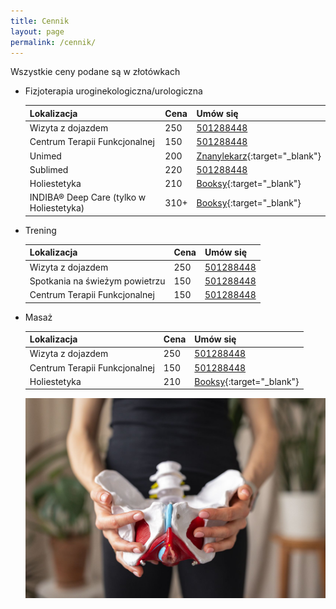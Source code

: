 ```yaml
---
title: Cennik
layout: page
permalink: /cennik/
---
```


Wszystkie ceny podane są w złotówkach

- Fizjoterapia uroginekologiczna/urologiczna

  | Lokalizacja                              | Cena | Umów się |    
  | ---------------------------------------- | ---- | -------- |
  | Wizyta z dojazdem                        | 250  | [<i class="fas fa-phone"></i> 501288448](tel:+48501288448) |
  | Centrum Terapii Funkcjonalnej            | 150  | [<i class="fas fa-phone"></i> 501288448](tel:+48501288448) |  
  | Unimed                                   | 200  | [<i class="fa-znanylekarz"></i> Znanylekarz](https://www.znanylekarz.pl/malgorzata-radzyminska){:target="_blank"} |
  | Sublimed                                   | 220  | [<i class="fas fa-phone"></i> 501288448](tel:+48501288448) |
  | Holiestetyka                             | 210  | [<i class="fa-booksy"></i> Booksy](https://booksy.com/pl-pl/168253_holiestetyka_fizjoterapia_8820_krakow/staffer/570659#ba_s=Undefined){:target="_blank"} |
  | INDIBA® Deep Care (tylko w Holiestetyka) | 310+ | [<i class="fa-booksy"></i> Booksy](https://booksy.com/pl-pl/168253_holiestetyka_fizjoterapia_8820_krakow/staffer/570659#ba_s=Undefined){:target="_blank"} |

- Trening

  | Lokalizacja                    | Cena | Umów się |
  | ------------------------------ | ---- | ---- |
  | Wizyta z dojazdem              | 250  | [<i class="fas fa-phone"></i> 501288448](tel:+48501288448) | 
  | Spotkania na świeżym powietrzu | 150  | [<i class="fas fa-phone"></i> 501288448](tel:+48501288448) | 
  | Centrum Terapii Funkcjonalnej  | 150  | [<i class="fas fa-phone"></i> 501288448](tel:+48501288448) | 

- Masaż

  | Lokalizacja                    | Cena | Umów się |
  | ------------------------------ | ---- | -------- |
  | Wizyta z dojazdem              | 250  | [<i class="fas fa-phone"></i> 501288448](tel:+48501288448) |
  | Centrum Terapii Funkcjonalnej  | 150  | [<i class="fas fa-phone"></i> 501288448](tel:+48501288448) |
  | Holiestetyka                   | 210  | [<i class="fa-booksy"></i> Booksy](https://booksy.com/pl-pl/168253_holiestetyka_fizjoterapia_8820_krakow/staffer/570659#ba_s=Undefined){:target="_blank"} |

  ![](/images/miednica.jpg)
